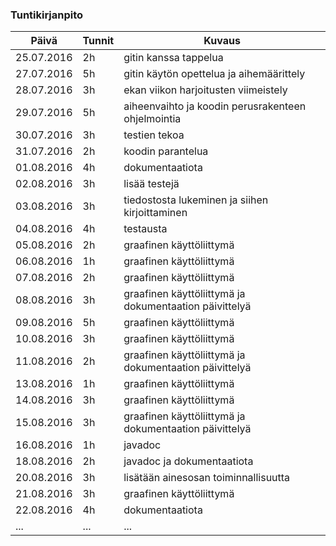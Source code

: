 ﻿### Tuntikirjanpito
Päivä | Tunnit | Kuvaus
--------------- | ----- | ------
25.07.2016 | 2h | gitin kanssa tappelua
27.07.2016 | 5h | gitin käytön opettelua ja aihemäärittely
28.07.2016 | 3h | ekan viikon harjoitusten viimeistely
29.07.2016 | 5h | aiheenvaihto ja koodin perusrakenteen ohjelmointia
30.07.2016 | 3h | testien tekoa
31.07.2016 | 2h | koodin parantelua
01.08.2016 | 4h | dokumentaatiota
02.08.2016 | 3h | lisää testejä
03.08.2016 | 3h | tiedostosta lukeminen ja siihen kirjoittaminen
04.08.2016 | 4h | testausta
05.08.2016 | 2h | graafinen käyttöliittymä
06.08.2016 | 1h | graafinen käyttöliittymä
07.08.2016 | 2h | graafinen käyttöliittymä
08.08.2016 | 3h | graafinen käyttöliittymä ja dokumentaation päivittelyä
09.08.2016 | 5h | graafinen käyttöliittymä
10.08.2016 | 3h | graafinen käyttöliittymä
11.08.2016 | 2h | graafinen käyttöliittymä ja dokumentaation päivittelyä
13.08.2016 | 1h | graafinen käyttöliittymä
14.08.2016 | 3h | graafinen käyttöliittymä
15.08.2016 | 3h | graafinen käyttöliittymä ja dokumentaation päivittelyä
16.08.2016 | 1h | javadoc
18.08.2016 | 2h | javadoc ja dokumentaatiota
20.08.2016 | 3h | lisätään ainesosan toiminnallisuutta
21.08.2016 | 3h | graafinen käyttöliittymä
22.08.2016 | 4h | dokumentaatiota
... | ... | ...
